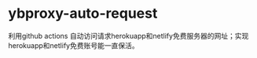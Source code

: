 # ybproxy-auto-request

利用github actions 自动访问请求herokuapp和netlify免费服务器的网址；实现herokuapp和netlify免费账号能一直保活。
